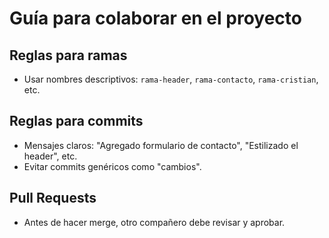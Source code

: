 # Guía para colaborar en el proyecto

## Reglas para ramas
- Usar nombres descriptivos: `rama-header`, `rama-contacto`, `rama-cristian`, etc.

## Reglas para commits
- Mensajes claros: "Agregado formulario de contacto", "Estilizado el header", etc.
- Evitar commits genéricos como "cambios".

## Pull Requests
- Antes de hacer merge, otro compañero debe revisar y aprobar.
